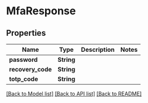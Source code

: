 # MfaResponse

## Properties

Name | Type | Description | Notes
------------ | ------------- | ------------- | -------------
**password** | **String** |  | 
**recovery_code** | **String** |  | 
**totp_code** | **String** |  | 

[[Back to Model list]](../README.md#documentation-for-models) [[Back to API list]](../README.md#documentation-for-api-endpoints) [[Back to README]](../README.md)


